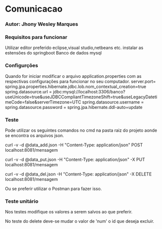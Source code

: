 # Comunicacao
### Autor: Jhony Wesley Marques

### Requisitos para funcionar
Utilizar editor preferido eclipse,visual studio,netbeans etc.
instalar as estensões do springboot
Banco de dados mysql

### Configurções
Quando for iniciar modificar o arquivo application.properties com as respectivas configurações para funcionar no seu computador.
server.port=
spring.jpa.properties.hibernate.jdbc.lob.nom_contextual_creation=true
spring.datasource.url = jdbc:mysql://localhost:3306/banco?useUnicode=true&useJDBCCompliantTimezoneShift=true&useLegacyDatetimeCode=false&serverTimezone=UTC
spring.datasource.username = 
spring.datasource.password = 
spring.jpa.hibernate.ddl-auto=update

### Teste
Pode utilizar os seguintes comandos no cmd na pasta raiz do projeto aonde se encontra os arquivos json.

curl -v -d @data_add.json -H "Content-Type: application/json" POST localhost:8081/mensagem

curl -v -d @data_put.json -H "Content-Type: application/json" -X PUT localhost:8081/mensagem

curl -v -d @data_del.json -H "Content-Type: application/json" -X DELETE localhost:8081/mensagem

Ou se preferir utilizar o Postman para fazer isso.

### Teste unitário
Nos testes modifique os valores a serem salvos ao que preferir.

No teste do delete deve-se mudar o valor de 'num' o id que deseja excluir.


